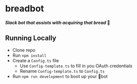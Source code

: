 # breadbot
#### _Slack bot that assists with acquiring that bread_ 🍞

## Running Locally
* Clone repo
* Run ``npm install``
* Create a ``Config.ts`` file
    * Use ``Config-template.ts`` to fill in you OAuth credentials
    * Rename ``Config-template.ts`` to ``Config.ts``
* Run ``npm run development`` to boot up your 🍞bot